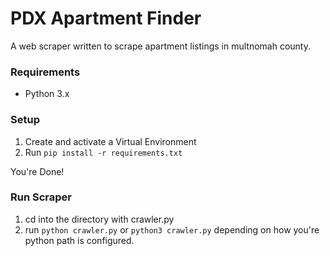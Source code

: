 # PDX Apartment Finder
A web scraper written to scrape apartment listings in multnomah county.

### Requirements
- Python 3.x

### Setup
1. Create and activate a Virtual Environment
2. Run ```pip install -r requirements.txt```

You're Done!

### Run Scraper
1. cd into the directory with crawler.py
2. run ```python crawler.py``` or ```python3 crawler.py``` depending on how you're python path is configured.